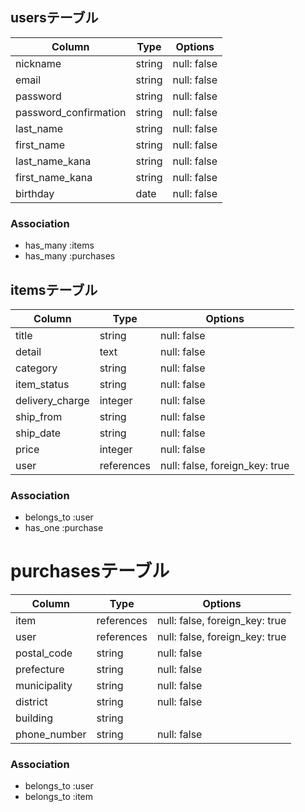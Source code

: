 ## usersテーブル

| Column | Type | Options |
| ------ | --- | --- |
| nickname | string | null: false |
| email | string | null: false |
| password | string | null: false |
| password_confirmation | string | null: false |
| last_name | string | null: false |
| first_name | string | null: false |
| last_name_kana | string | null: false |
| first_name_kana | string | null: false |
| birthday | date | null: false |

### Association
- has_many :items
- has_many :purchases


## itemsテーブル

| Column | Type | Options |
| ------ | --- | --- |
| title | string | null: false |
| detail | text | null: false |
| category | string | null: false |
| item_status | string | null: false |
| delivery_charge | integer | null: false |
| ship_from | string | null: false |
| ship_date | string | null: false |
| price | integer | null: false |
| user | references | null: false, foreign_key: true |

### Association
- belongs_to :user
- has_one :purchase


# purchasesテーブル

| Column | Type | Options |
| ------ | --- | --- |
| item | references | null: false, foreign_key: true |
| user | references | null: false, foreign_key: true |
| postal_code | string | null: false |
| prefecture | string | null: false |
| municipality | string | null: false |
| district | string | null: false |
| building | string |  |
| phone_number | string | null: false |

### Association
- belongs_to :user
- belongs_to :item
